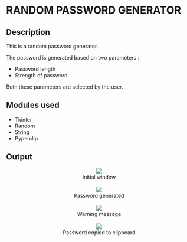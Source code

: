 # RANDOM PASSWORD GENERATOR

## Description
This is a random password generator.

The password is generated based on two parameters :
- Password length
- Strength of password

Both these parameters are selected by the user.

## Modules used

- Tkinter
- Random
- String
- Pyperclip

## Output
<p align="center">
  <img src="https://imgur.com/DsnodoR.png">
  <br>
  Initial window
  <br><br>
  <img src="https://imgur.com/d3XAUTI.png">
  <br>
  Password generated
  <br><br>
  <img src="https://imgur.com/mdIygHU.png">
  <br>
  Warning message
  <br><br>
  <img src="https://imgur.com/hsEDTLE.png">
  <br>
  Password copied to clipboard
  <br><br>
</p>


